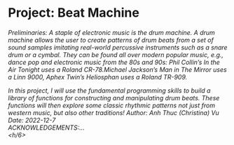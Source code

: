 <h1>Project: Beat Machine </h1>
<h6> Preliminaries: A staple of electronic music is the drum machine. A drum machine allows the user to create patterns of drum beats from a set of sound samples imitating real-world percussive instruments such as a snare drum or a cymbal. They can be found all over modern popular music, e.g., dance pop and electronic music from the 80s and 90s: Phil Collin’s In the Air Tonight uses a Roland CR-78.Michael Jackson’s Man in The Mirror uses a Linn 9000, Aphex Twin’s Heliosphan uses a Roland TR-909.<br>

In this project, I will use the fundamental programming skills to build a library of functions for constructing and manipulating drum beats. These functions will then explore some classic rhythmic patterns not just from western music, but also other traditions!
Author: Anh Thuc (Christina) Vu <br>
Date: 2022-12-7 <br>
ACKNOWLEDGEMENTS:... <br> <h/6>
